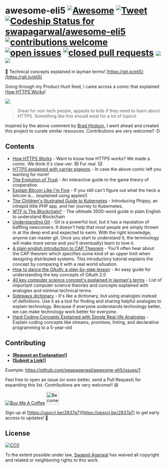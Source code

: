 # awesome-eli5 [![Awesome](https://awesome.re/badge-flat.svg)](https://awesome.re) [![Tweet](https://img.shields.io/twitter/url/http/shields.io.svg?style=social)](https://twitter.com/intent/tweet?text=Check%20out%20awesome-eli5,%20Tech%20"explained"%20Like%20you're%20Five!&url=https://git.io/eli5&via=SwapAgarwal&hashtags=AwesomeELI5) [![Codeship Status for swapagarwal/awesome-eli5](https://app.codeship.com/projects/dd650590-7897-0136-9264-7608621700ba/status?branch=master)](https://app.codeship.com/projects/300397) [![contributions welcome](https://img.shields.io/badge/contributions-welcome-brightgreen.svg)](https://github.com/swapagarwal/awesome-eli5/fork) [![open issues](https://img.shields.io/github/issues/swapagarwal/awesome-eli5.svg)](https://github.com/swapagarwal/awesome-eli5/issues?q=is%3Aopen+is%3Aissue) [![closed pull requests](https://img.shields.io/github/issues-pr-closed/swapagarwal/awesome-eli5.svg)](https://github.com/swapagarwal/awesome-eli5/pulls?q=is%3Apr+is%3Aclosed) [![](https://img.shields.io/github/stars/swapagarwal/awesome-eli5.svg?style=social)](https://github.com/swapagarwal/awesome-eli5) [![](https://img.shields.io/github/followers/swapagarwal.svg?style=social)](https://github.com/swapagarwal)

👶 Technical concepts explained in layman terms! [https://git.io/eli5](https://git.io/eli5)

Going through my Product Hunt feed, I came across a comic that explained [How HTTPS Works](https://www.producthunt.com/posts/how-https-works-2)!

[![](https://ph-files.imgix.net/f93174eb-81e4-4c0f-a151-fe504be805e4)](https://howhttps.works/why-do-we-need-https/)

> Great for non-tech people, appeals to kids if they need to learn about HTTPS. Something like this should exist for a lot of topics!

Inspired by the above comment by [Brad Hodson](https://www.producthunt.com/@bradleyhodson), I went ahead and created this project to curate similar resources. Contributions are very welcome!! :D

## Contents

* [How HTTPS Works](https://howhttps.works/why-do-we-need-https/) - Want to know how HTTPS works? We made a comic. We think it's claw-ver. 😻 Fur real. 😽
* [HTTPS explained with carrier pigeons](https://medium.freecodecamp.org/https-explained-with-carrier-pigeons-7029d2193351) - In case the above comic left you wanting for more!
* [The Evolution of Trust](https://ncase.me/trust/) - An interactive guide to the game theory of cooperation
* [Explain Bitcoin Like I'm Five](https://medium.freecodecamp.org/explain-bitcoin-like-im-five-73b4257ac833) - If you still can't figure out what the heck a bitcoin is... (explained using apples!)
* [The Children's Illustrated Guide to Kubernetes](https://cdn.chrisshort.net/The-Illustrated-Childrens-Guide-to-Kubernetes.pdf) - Introducing Phippy, an intrepid little PHP app, and her journey to Kubernetes.
* [WTF is The Blockchain?](https://hackernoon.com/wtf-is-the-blockchain-1da89ba19348) - The ultimate 3500-word guide in plain English to understand Blockchain
* [Understanding Git](https://hackernoon.com/understanding-git-fcffd87c15a3) - Git is a powerful tool, but it has a reputation of baffling newcomers. It doesn't help that most people are simply thrown in at the deep end and expected to swim. With the right knowledge, anyone can master git. Once you start to understand it, the terminology will make more sense and you'll (eventually) learn to love it.
* [A plain english introduction to CAP Theorem](http://ksat.me/a-plain-english-introduction-to-cap-theorem/) - You'll often hear about the CAP theorem which specifies some kind of an upper limit when designing distributed systems. This introductory tutorial explains the concept by comparing it with a real world situation.
* [How to dance the OAuth: a step-by-step lesson](https://medium.freecodecamp.org/how-to-dance-the-oauth-a-step-by-step-lesson-fd2364d89742) - An easy guide for understanding the key concepts of OAuth 2.0
* [40 key computer science concept's explained in layman's terms](http://carlcheo.com/compsci) - List of important computer science theories and concepts explained with analogies and minimal technical terms.
* [Sideways dictionary](https://sidewaysdictionary.com/#/) - It's like a dictionary, but using analogies instead of definitions. Use it as a tool for finding and sharing helpful analogies to explain technology. Because if everyone understands technology better, we can make technology work better for everyone.
* [Hard Coding Concepts Explained with Simple Real-life Analogies](https://medium.freecodecamp.org/hard-coding-concepts-explained-with-simple-real-life-analogies-280635e98e37) - Explain coding concepts like streams, promises, linting, and declarative programming to a 5-year-old

## Contributing

- **[[Request an Explanation!](https://github.com/swapagarwal/awesome-eli5/issues/new)]**
- **[[Submit a Link!](https://github.com/swapagarwal/awesome-eli5/issues/new)]**

Example: https://github.com/swapagarwal/awesome-eli5/issues/1

Feel free to open an issue (or even better, send a Pull Request) for expanding this list. Contributions are very welcome!! 😄

<a href="https://www.buymeacoffee.com/swap" target="_blank"><img src="https://www.buymeacoffee.com/assets/img/custom_images/orange_img.png" alt="Buy Me A Coffee" style="height: auto !important;width: auto !important;" ></a>
<a href="https://www.patreon.com/bePatron?u=7999565" target="_blank"><img src="https://c5.patreon.com/external/logo/become_a_patron_button.png" alt="Become a Patron!" height="41"></a>

Sign up at [https://upscri.be/2837a7](https://upscri.be/2837a7) to get early access to updates! 💯

## License

[![CC0](http://mirrors.creativecommons.org/presskit/buttons/88x31/svg/cc-zero.svg)](https://creativecommons.org/publicdomain/zero/1.0/)

To the extent possible under law, [Swapnil Agarwal](http://swapnil.net) has waived all copyright and related or neighboring rights to this work.
